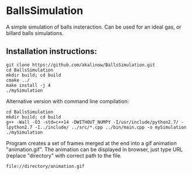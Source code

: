 # BallsSimulation
A simple simulation of balls insteraction. Can be used for an ideal gas, or billard balls simulations. 

## Installation instructions:
```
git clone https://github.com/akalinow/BallsSimulation.git
cd BallsSimulation
mkdir build; cd build
cmake ../
make install -j 4
./mySimulation
```

Alternative version with command line compilation:
```
cd BallsSimulation
mkdir build; cd build
g++ -Wall -O3 -std=c++14 -DWITHOUT_NUMPY -I/usr/include/python2.7/ -lpython2.7 -I../include/ ../src/*.cpp ../bin/main.cpp -o mySimulation
./mySimulation
```


Program creates a set of frames merged at the end into a gif animation "animation.gif".
The animation can be displayed in browser, just type URL (replace "directory" with correct path
to the file.

```
file://directory/animation.gif
```
